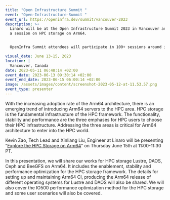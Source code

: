 ```yaml
---
title: "Open Infrastructure Summit "
event: "Open-Infrastructure-Summit "
event_url: https://openinfra.dev/summit/vancouver-2023
description: >+
  Linaro will be at the Open Infrastructure Summit 2023 in Vancouver and present
  a session on HPC storage on Arm64. 


  OpenInfra Summit attendees will participate in 100+ sessions around infrastructure use cases like cloud computing, edge computing, hardware enablement, and security. The OpenInfra Summit is focused on helping users compose, integrate, and operate these different technologies to solve real problems at scale.

visual_date: June 13-15, 2023
location: |
  Vancouver, Canada
date: 2023-05-11 06:48:14 +02:00
event_date: 2023-06-13 09:30:14 +02:00
event_end_date: 2023-06-15 06:00:14 +02:00
image: /assets/images/content/screenshot-2023-05-12-at-11.53.57.png
event_type: presenter
---
```

With the increasing adoption rate of the Arm64 architecture, there is an emerging trend of introducing Arm64 servers to the HPC area. HPC storage is the fundamental infrastructure of the HPC framework. The functionality, stability and performance are the three emphases for HPC users to choose their HPC infrastructure. Addressing the three areas is critical for Arm64 architecture to enter into the HPC world.

Kevin Zao, Tech Lead and Xinliang Liu, Engineer at Linaro will be presenting ”[Explore the HPC Storage on Arm64](https://vancouver2023.openinfra.dev/a/schedule?_ga=2.217089170.586854029.1683727808-1263697548.1683727808#;)”  on Thursday June 15th at 11:00-11:30 PT.

In this presentation, we will share our works for HPC storage Lustre, DAOS, Ceph and BeeGFS on Arm64. It includes the enablement, stability and performance optimization for the HPC storage framework. The details for setting up and maintaining Arm64 CI, producing the Arm64 release of different operating systems for Lustre and DAOS will also be shared. We will also cover the IO500 performance optimization method for the HPC storage and some user scenarios will also be covered.